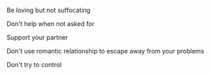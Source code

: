 Be loving but not suffocating

Don't help when not asked for 

Support your partner 

Don't use romantic relationship to escape away from your problems

Don't try to control